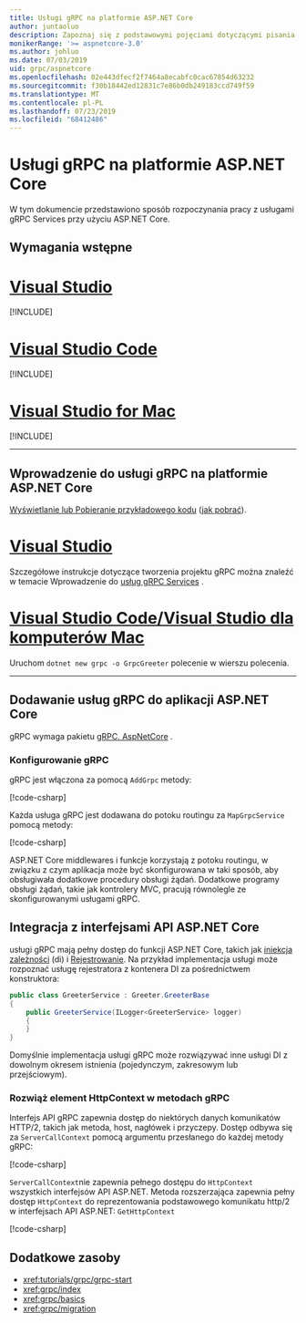 ```yaml
---
title: Usługi gRPC na platformie ASP.NET Core
author: juntaoluo
description: Zapoznaj się z podstawowymi pojęciami dotyczącymi pisania usług gRPC Services przy użyciu ASP.NET Core.
monikerRange: '>= aspnetcore-3.0'
ms.author: johluo
ms.date: 07/03/2019
uid: grpc/aspnetcore
ms.openlocfilehash: 02e443dfecf2f7464a8ecabfc0cac67854d63232
ms.sourcegitcommit: f30b18442ed12831c7e86b0db249183ccd749f59
ms.translationtype: MT
ms.contentlocale: pl-PL
ms.lasthandoff: 07/23/2019
ms.locfileid: "68412486"
---
```

# <a name="grpc-services-with-aspnet-core"></a>Usługi gRPC na platformie ASP.NET Core

W tym dokumencie przedstawiono sposób rozpoczynania pracy z usługami gRPC Services przy użyciu ASP.NET Core.

## <a name="prerequisites"></a>Wymagania wstępne

# <a name="visual-studiotabvisual-studio"></a>[Visual Studio](#tab/visual-studio)

[!INCLUDE[](~/includes/net-core-prereqs-vs-3.0.md)]

# <a name="visual-studio-codetabvisual-studio-code"></a>[Visual Studio Code](#tab/visual-studio-code)

[!INCLUDE[](~/includes/net-core-prereqs-vsc-3.0.md)]

# <a name="visual-studio-for-mactabvisual-studio-mac"></a>[Visual Studio for Mac](#tab/visual-studio-mac)

[!INCLUDE[](~/includes/net-core-prereqs-mac-3.0.md)]

---

## <a name="get-started-with-grpc-service-in-aspnet-core"></a>Wprowadzenie do usługi gRPC na platformie ASP.NET Core

[Wyświetlanie lub Pobieranie przykładowego kodu](https://github.com/aspnet/AspNetCore.Docs/tree/master/aspnetcore/tutorials/grpc/grpc-start/sample) ([jak pobrać](xref:index#how-to-download-a-sample)).

# <a name="visual-studiotabvisual-studio"></a>[Visual Studio](#tab/visual-studio)

Szczegółowe instrukcje dotyczące tworzenia projektu gRPC można znaleźć w temacie Wprowadzenie do [usług gRPC Services](xref:tutorials/grpc/grpc-start) .

# <a name="visual-studio-code--visual-studio-for-mactabvisual-studio-codevisual-studio-mac"></a>[Visual Studio Code/Visual Studio dla komputerów Mac](#tab/visual-studio-code+visual-studio-mac)

Uruchom `dotnet new grpc -o GrpcGreeter` polecenie w wierszu polecenia.

---

## <a name="add-grpc-services-to-an-aspnet-core-app"></a>Dodawanie usług gRPC do aplikacji ASP.NET Core

gRPC wymaga pakietu [gRPC. AspNetCore](https://www.nuget.org/packages/Grpc.AspNetCore) .

### <a name="configure-grpc"></a>Konfigurowanie gRPC

gRPC jest włączona za pomocą `AddGrpc` metody:

[!code-csharp[](~/tutorials/grpc/grpc-start/sample/GrpcGreeter/Startup.cs?name=snippet&highlight=7)]

Każda usługa gRPC jest dodawana do potoku routingu za `MapGrpcService` pomocą metody:

[!code-csharp[](~/tutorials/grpc/grpc-start/sample/GrpcGreeter/Startup.cs?name=snippet&highlight=24)]

ASP.NET Core middlewares i funkcje korzystają z potoku routingu, w związku z czym aplikacja może być skonfigurowana w taki sposób, aby obsługiwała dodatkowe procedury obsługi żądań. Dodatkowe programy obsługi żądań, takie jak kontrolery MVC, pracują równolegle ze skonfigurowanymi usługami gRPC.

## <a name="integration-with-aspnet-core-apis"></a>Integracja z interfejsami API ASP.NET Core

usługi gRPC mają pełny dostęp do funkcji ASP.NET Core, takich jak [iniekcja zależności](xref:fundamentals/dependency-injection) (di) i [Rejestrowanie](xref:fundamentals/logging/index). Na przykład implementacja usługi może rozpoznać usługę rejestratora z kontenera DI za pośrednictwem konstruktora:

```csharp
public class GreeterService : Greeter.GreeterBase
{
    public GreeterService(ILogger<GreeterService> logger)
    {
    }
}
```

Domyślnie implementacja usługi gRPC może rozwiązywać inne usługi DI z dowolnym okresem istnienia (pojedynczym, zakresowym lub przejściowym).

### <a name="resolve-httpcontext-in-grpc-methods"></a>Rozwiąż element HttpContext w metodach gRPC

Interfejs API gRPC zapewnia dostęp do niektórych danych komunikatów HTTP/2, takich jak metoda, host, nagłówek i przyczepy. Dostęp odbywa się za `ServerCallContext` pomocą argumentu przesłanego do każdej metody gRPC:

[!code-csharp[](~/grpc/aspnetcore/sample/GrcpService/GreeterService.cs?highlight=3-4&name=snippet)]

`ServerCallContext`nie zapewnia pełnego dostępu do `HttpContext` wszystkich interfejsów API ASP.NET. Metoda rozszerzająca zapewnia pełny dostęp `HttpContext` do reprezentowania podstawowego komunikatu http/2 w interfejsach API ASP.NET: `GetHttpContext`

[!code-csharp[](~/grpc/aspnetcore/sample/GrcpService/GreeterService2.cs?highlight=6-7&name=snippet)]

## <a name="additional-resources"></a>Dodatkowe zasoby

* <xref:tutorials/grpc/grpc-start>
* <xref:grpc/index>
* <xref:grpc/basics>
* <xref:grpc/migration>
